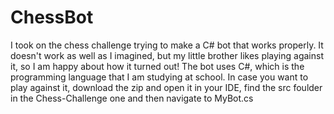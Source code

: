 # ChessBot
I took on the chess challenge trying to make a C# bot that works properly. 
It doesn't work as well as I imagined, but my little brother likes playing against it, so I am happy about how it turned out!
The bot uses C#, which is the programming language that I am studying at school.
In case you want to play against it, download the zip and open it in your IDE, find the src foulder in the Chess-Challenge one and then navigate to MyBot.cs
